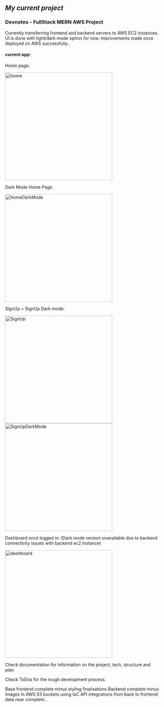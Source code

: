 ## *My current project*

### Devnotes - FullStack MERN AWS Project

Currently transferring frontend and backend servers to AWS EC2 instances. UI is done with light/dark mode option for now. Improvements made once deployed on AWS successfully..

#### current app: 

Home page:

<img src="images/Screenshot 2025-02-19 at 7.43.32 PM.png" width="350" title="home">

Dark Mode Home Page: 

<img src="images/Screenshot 2025-02-19 at 7.44.02 PM.png" width="350" title="homeDarkMode">

SignUp + SignUp Dark mode: 

<img src="images/Screenshot 2025-02-19 at 7.44.27 PM.png" width="350" title="SignUp">

<img src="images/Screenshot 2025-02-19 at 7.44.39 PM.png" width="350" title="SignUpDarkMode">

Dashboard once logged in: 
(Dark mode version unavailable due to backend connectivity issues with backend ec2 instance)

<img src="images/Screenshot 2025-02-09 at 9.59.49 PM.png" width="350" title="dashboard">

Check documentation for information on the project, tech, structure and plan

Check ToDos for the rough development process. 

Base frontend complete minus styling finalisations
Backend complete minus images in AWS S3 buckets using IaC
API integrations from back to frontend data near complete..

